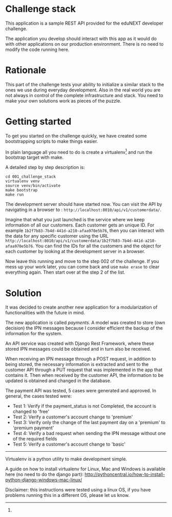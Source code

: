 Challenge stack
===============

This application is a sample REST API provided for the eduNEXT developer challenge.

The application you develop should interact with this app as it would do with other applications on our production environment. There is no need to modify the code running here.


Rationale
=========

This part of the challenge tests your ability to initialize a similar stack to the ones we use during everyday development. Also in the real world you are not always in control of the complete infrastructure and stack. You need to make your own solutions work as pieces of the puzzle.


Getting started
===============

To get you started on the challenge quickly, we have created some bootstrapping scripts to make things easier.

In plain language all you need to do is create a virtualenv[^1] and run the bootstrap target with make.

A detailed step by step description is:

```
cd 001_challenge_stack
virtualenv venv
source venv/bin/activate
make bootstrap
make run
```

The development server should have started now. You can visit the API by navigating in a browser to : `http://localhost:8010/api/v1/customerdata/`.

Imagine that what you just launched is the service where we keep information of all our customers. Each customer gets an unique ID. For example `1b2f7b83-7b4d-441d-a210-afaa970e5b76`, then you can interact with the data for any specific customer using the URL `http://localhost:8010/api/v1/customerdata/1b2f7b83-7b4d-441d-a210-afaa970e5b76`. You can find the IDs for all the customers and the object for each customer by looking at the development server in a browser.

Now leave this running and move to the step 002 of the challenge. If you mess up your work later, you can come back and use `make erase` to clear everything again. Then start over at the step 2 of the list.


Solution
===============

It was decided to create another new application for a modularization of functionalities with the future in mind.

The new application is called *payments*. A model was created to store (own decision) the IPN messages because I consider efficient the backup of the information for the system.

An API service was created with Django Rest Framework, where these stored IPN messages could be obtained and in turn also be received.

When receiving an IPN message through a POST request, in addition to being stored, the necessary information is extracted and sent to the customer API through a PUT request that was implemented in the app that contains it. Then when received by the customer API, the information to be updated is obtained and changed in the database.

The payment API was tested, 5 cases were generated and approved. In general, the cases tested were:

+ Test 1: Verify if the payment_status is not Completed, the account is changed to 'free'
+ Test 2: Verify a customer's account change to 'premium'
+ Test 3: Verify only the change of the last payment day on a 'premium' to 'premium payment'
+ Test 4: Verify a bad request when sending the IPN message without one of the required fields
+ Test 5: Verify a customer's account change to 'basic'

---

[^1]:
Virtualenv is a python utility to make development simple.

A guide on how to install virtualenv for Linux, Mac and Windows is available here (no need to do the django part):
http://pythoncentral.io/how-to-install-python-django-windows-mac-linux/

Disclaimer: this instructions were tested using a linux OS, if you have problems running this in a different OS, please let us know.